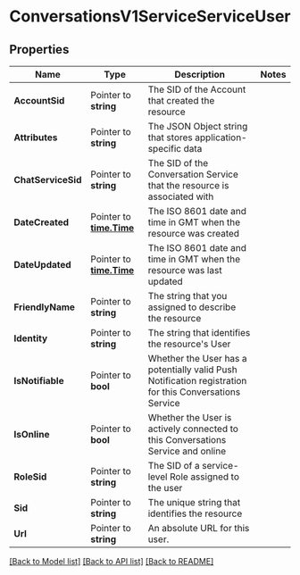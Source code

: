 # ConversationsV1ServiceServiceUser

## Properties
Name | Type | Description | Notes
------------ | ------------- | ------------- | -------------
**AccountSid** | Pointer to **string** | The SID of the Account that created the resource |
**Attributes** | Pointer to **string** | The JSON Object string that stores application-specific data |
**ChatServiceSid** | Pointer to **string** | The SID of the Conversation Service that the resource is associated with |
**DateCreated** | Pointer to [**time.Time**](time.Time.md) | The ISO 8601 date and time in GMT when the resource was created |
**DateUpdated** | Pointer to [**time.Time**](time.Time.md) | The ISO 8601 date and time in GMT when the resource was last updated |
**FriendlyName** | Pointer to **string** | The string that you assigned to describe the resource |
**Identity** | Pointer to **string** | The string that identifies the resource's User |
**IsNotifiable** | Pointer to **bool** | Whether the User has a potentially valid Push Notification registration for this Conversations Service |
**IsOnline** | Pointer to **bool** | Whether the User is actively connected to this Conversations Service and online |
**RoleSid** | Pointer to **string** | The SID of a service-level Role assigned to the user |
**Sid** | Pointer to **string** | The unique string that identifies the resource |
**Url** | Pointer to **string** | An absolute URL for this user. |

[[Back to Model list]](../README.md#documentation-for-models) [[Back to API list]](../README.md#documentation-for-api-endpoints) [[Back to README]](../README.md)


